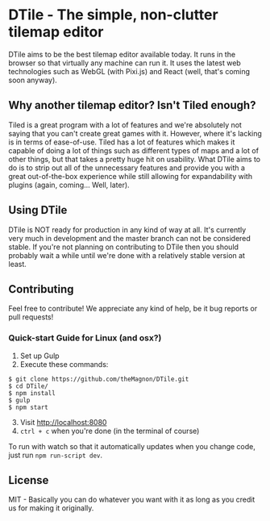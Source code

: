 # DTile - The simple, non-clutter tilemap editor
DTile aims to be the best tilemap editor available today. It runs in the browser so that virtually any machine can run it. It uses the latest web technologies such as WebGL (with Pixi.js) and React (well, that's coming soon anyway).

## Why another tilemap editor? Isn't Tiled enough?
Tiled is a great program with a lot of features and we're absolutely not saying that you can't create great games with it. However, where it's lacking is in terms of ease-of-use. Tiled has a lot of features which makes it capable of doing a lot of things such as different types of maps and a lot of other things, but that takes a pretty huge hit on usability. What DTile aims to do is to strip out all of the unnecessary features and provide you with a great out-of-the-box experience while still allowing for expandability with plugins (again, coming... Well, later).

## Using DTile
DTile is NOT ready for production in any kind of way at all. It's currently very much in development and the master branch can not be considered stable. If you're not planning on contributing to DTile then you should probably wait a while until we're done with a relatively stable version at least.

## Contributing
Feel free to contribute! We appreciate any kind of help, be it bug reports or pull requests!

### Quick-start Guide for Linux (and osx?)
1. Set up Gulp
2. Execute these commands:
```
$ git clone https://github.com/theMagnon/DTile.git
$ cd DTile/
$ npm install
$ gulp
$ npm start
```
3. Visit <http://localhost:8080>
4. `ctrl + c` when you're done (in the terminal of course)

To run with watch so that it automatically updates when you change code, just run `npm run-script dev`.

## License
MIT - Basically you can do whatever you want with it as long as you credit us for making it originally.

